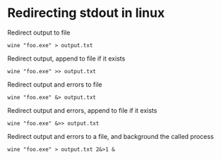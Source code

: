 # Redirecting stdout in linux

Redirect output to file

    wine "foo.exe" > output.txt

Redirect output, append to file if it exists

    wine "foo.exe" >> output.txt

Redirect output and errors to file

    wine "foo.exe" &> output.txt

Redirect output and errors, append to file if it exists

    wine "foo.exe" &>> output.txt

Redirect output and errors to a file, and background the called process

    wine "foo.exe" > output.txt 2&>1 &
